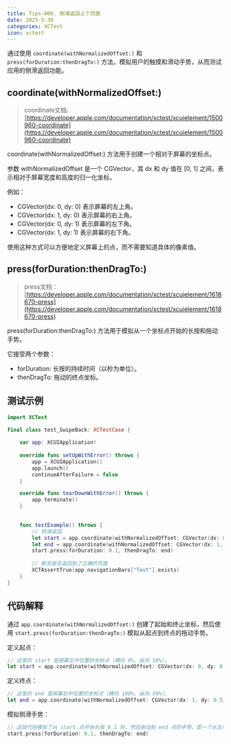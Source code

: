 ```yaml
---
title: Tips-006. 侧滑返回上个页面
date: 2025-5-30
categories: XCTest
icon: xctest
---
```


通过使用 `coordinate(withNormalizedOffset:)` 和 `press(forDuration:thenDragTo:)` 方法，模拟用户的触摸和滑动手势，从而测试应用的侧滑返回功能。

## coordinate(withNormalizedOffset:)

> coordinate文档: [https://developer.apple.com/documentation/xctest/xcuielement/1500960-coordinate](https://developer.apple.com/documentation/xctest/xcuielement/1500960-coordinate)

coordinate(withNormalizedOffset:) 方法用于创建一个相对于屏幕的坐标点。

参数 withNormalizedOffset 是一个 CGVector，其 dx 和 dy 值在 [0, 1] 之间，表示相对于屏幕宽度和高度的归一化坐标。

例如：

- CGVector(dx: 0, dy: 0) 表示屏幕的左上角。
- CGVector(dx: 1, dy: 0) 表示屏幕的右上角。
- CGVector(dx: 0, dy: 1) 表示屏幕的左下角。
- CGVector(dx: 1, dy: 1) 表示屏幕的右下角。

使用这种方式可以方便地定义屏幕上的点，而不需要知道具体的像素值。

## press(forDuration:thenDragTo:)

> press文档：[https://developer.apple.com/documentation/xctest/xcuielement/1618670-press](https://developer.apple.com/documentation/xctest/xcuielement/1618670-press)

press(forDuration:thenDragTo:) 方法用于模拟从一个坐标点开始的长按和拖动手势。

它接受两个参数：

- forDuration: 长按的持续时间（以秒为单位）。
- thenDragTo: 拖动的终点坐标。

## 测试示例

```swift
import XCTest

final class test_SwipeBack: XCTestCase {
    
    var app: XCUIApplication!
    
    override func setUpWithError() throws {
        app = XCUIApplication()
        app.launch()
        continueAfterFailure = false
    }

    override func tearDownWithError() throws {
        app.terminate()
    }
    

    func testExample() throws {
        // 侧滑返回
        let start = app.coordinate(withNormalizedOffset: CGVector(dx: 0, dy: 0.5))
        let end = app.coordinate(withNormalizedOffset: CGVector(dx: 1, dy: 0.5))
        start.press(forDuration: 0.1, thenDragTo: end)
        
        // 断言是否返回到了正确的页面
        XCTAssertTrue(app.navigationBars["Test"].exists)
    }
}
```

## 代码解释

通过 `app.coordinate(withNormalizedOffset:)` 创建了起始和终止坐标，然后使用 `start.press(forDuration:thenDragTo:)` 模拟从起点到终点的拖动手势。

定义起点：

```swift
// 这里的 start 是屏幕左中位置的坐标点（横向 0%，纵向 50%）。
let start = app.coordinate(withNormalizedOffset: CGVector(dx: 0, dy: 0.5))
```

定义终点：

```swift
// 这里的 end 是屏幕右中位置的坐标点（横向 100%，纵向 50%）。
let end = app.coordinate(withNormalizedOffset: CGVector(dx: 1, dy: 0.5))
```

模拟侧滑手势：
```swift
// 这段代码模拟了从 start 点开始长按 0.1 秒，然后拖动到 end 点的手势，即一个从左向右的侧滑操作。
start.press(forDuration: 0.1, thenDragTo: end)
```
